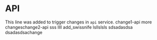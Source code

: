 # API

This line was added to trigger changes in `api` service.
change1-api
more changeschange2-api
sss
llll
add_swissnife
lsllslsls
sdsadasdsa
dsadasdsachange
